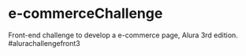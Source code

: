 # e-commerceChallenge
Front-end challenge to develop a e-commerce page, Alura 3rd edition.
#alurachallengefront3
